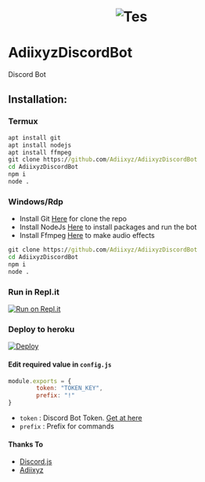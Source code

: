 <h1 align="center">
<!-- ALL-CONTRIBUTORS-BADGE:START - Do not remove or modify this section -->

![Tes](https://telegra.ph/file/2a02f1b9ccc0a59c68137.jpg)
  
# AdiixyzDiscordBot
Discord Bot

## Installation:

### Termux
```cmd
apt install git
apt install nodejs
apt install ffmpeg
git clone https://github.com/Adiixyz/AdiixyzDiscordBot
cd AdiixyzDiscordBot
npm i
node .
```
### Windows/Rdp
- Install Git [Here](https://git-scm.com/downloads) for clone the repo
- Install NodeJs [Here](https://nodejs.org/en/) to install packages and run the bot
- Install Ffmpeg [Here](https://ffmpeg.org/download.html) to make audio effects
```cmd
git clone https://github.com/Adiixyz/AdiixyzDiscordBot
cd AdiixyzDiscordBot
npm i
node .
```
### Run in Repl.it
[![Run on Repl.it](https://repl.it/badge/github/Adiixyz/AdiixyzDiscordBot)](https://repl.it/github/Adiixyz/AdiixyzDiscordBot)

### Deploy to heroku
[![Deploy](https://www.herokucdn.com/deploy/button.svg)](https://heroku.com/deploy?template=https://github.com/Adiixyz/AdiixyzDiscordBot)

#### Edit required value in `config.js`

```javascript
module.exports = {
        token: "TOKEN_KEY",
        prefix: "!"
}
```
- `token` : Discord Bot Token. [Get at here](https://discord.com/developers/applications)
- `prefix` : Prefix for commands

#### Thanks To
- [Discord.js](https://discord.js.org)
- [Adiixyz](https://github.com/Adiixyz)
